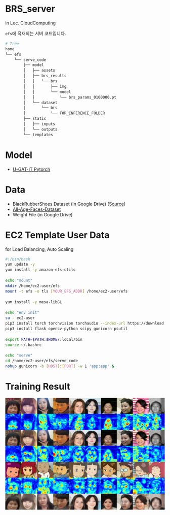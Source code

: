 # BRS_server
in Lec. CloudComputing

`efs`에 적재되는 서버 코드입니다.

```bash
# Tree
home
└── efs
    └── serve_code
        ├── model
        │   ├── assets
        │   ├── brs_results
        │   │   └── brs
        │   │       ├── img
        │   │       └── model
        │   │           └── brs_params_0100000.pt
        │   └── dataset
        │       └── brs
        │           └── FOR_INFERENCE_FOLDER
        ├── static
        │   ├── inputs
        │   └── outputs
        └── templates
```

# Model
- [U-GAT-IT Pytorch](https://github.com/znxlwm/UGATIT-pytorch)

# Data
- BlackRubberShoes Dataset (in Google Drive) ([Source](https://www.youtube.com/playlist?list=PLrNFl43wt6gCEdWfQjzPf2Dnza7liRcpL))
- [All-Age-Faces-Dataset](https://github.com/JingchunCheng/All-Age-Faces-Dataset)
- Weight File (in Google Drive)

# EC2 Template User Data
for Load Balancing, Auto Scaling
```bash
#!/bin/bash
yum update -y
yum install -y amazon-efs-utils

echo "mount"
mkdir /home/ec2-user/efs
mount -t efs -o tls [YOUR_EFS_ADDR] /home/ec2-user/efs

yum install -y mesa-libGL

echo "env init"
su - ec2-user
pip3 install torch torchvision torchaudio --index-url https://download.pytorch.org/whl/cpu
pip3 install flask opencv-python scipy gunicorn psutil

export PATH=$PATH:$HOME/.local/bin
source ~/.bashrc

echo "serve"
cd /home/ec2-user/efs/serve_code
nohup gunicorn -b [HOST]:[PORT] -w 1 'app:app' &
```

# Training Result
<div align="center">
  <img src="./serve_code/model/YOUR_DATASET_NAME_result/YOUR_DATASET_NAME/img/A2B_0100000.png">
</div>
